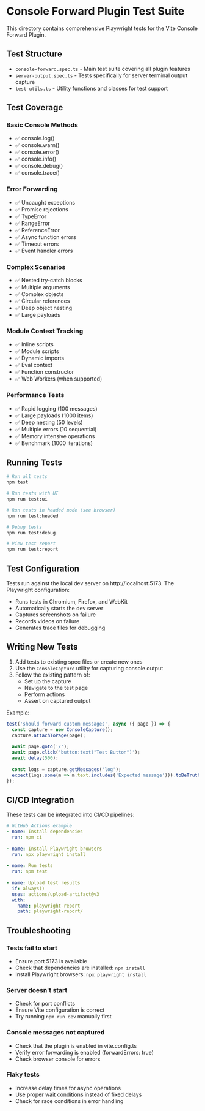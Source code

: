 # Console Forward Plugin Test Suite

This directory contains comprehensive Playwright tests for the Vite Console Forward Plugin.

## Test Structure

- `console-forward.spec.ts` - Main test suite covering all plugin features
- `server-output.spec.ts` - Tests specifically for server terminal output capture
- `test-utils.ts` - Utility functions and classes for test support

## Test Coverage

### Basic Console Methods
- ✅ console.log()
- ✅ console.warn()
- ✅ console.error()
- ✅ console.info()
- ✅ console.debug()
- ✅ console.trace()

### Error Forwarding
- ✅ Uncaught exceptions
- ✅ Promise rejections
- ✅ TypeError
- ✅ RangeError
- ✅ ReferenceError
- ✅ Async function errors
- ✅ Timeout errors
- ✅ Event handler errors

### Complex Scenarios
- ✅ Nested try-catch blocks
- ✅ Multiple arguments
- ✅ Complex objects
- ✅ Circular references
- ✅ Deep object nesting
- ✅ Large payloads

### Module Context Tracking
- ✅ Inline scripts
- ✅ Module scripts
- ✅ Dynamic imports
- ✅ Eval context
- ✅ Function constructor
- ✅ Web Workers (when supported)

### Performance Tests
- ✅ Rapid logging (100 messages)
- ✅ Large payloads (1000 items)
- ✅ Deep nesting (50 levels)
- ✅ Multiple errors (10 sequential)
- ✅ Memory intensive operations
- ✅ Benchmark (1000 iterations)

## Running Tests

```bash
# Run all tests
npm test

# Run tests with UI
npm run test:ui

# Run tests in headed mode (see browser)
npm run test:headed

# Debug tests
npm run test:debug

# View test report
npm run test:report
```

## Test Configuration

Tests run against the local dev server on http://localhost:5173. The Playwright configuration:
- Runs tests in Chromium, Firefox, and WebKit
- Automatically starts the dev server
- Captures screenshots on failure
- Records videos on failure
- Generates trace files for debugging

## Writing New Tests

1. Add tests to existing spec files or create new ones
2. Use the `ConsoleCapture` utility for capturing console output
3. Follow the existing pattern of:
   - Set up the capture
   - Navigate to the test page
   - Perform actions
   - Assert on captured output

Example:
```typescript
test('should forward custom messages', async ({ page }) => {
  const capture = new ConsoleCapture();
  capture.attachToPage(page);
  
  await page.goto('/');
  await page.click('button:text("Test Button")');
  await delay(500);
  
  const logs = capture.getMessages('log');
  expect(logs.some(m => m.text.includes('Expected message'))).toBeTruthy();
});
```

## CI/CD Integration

These tests can be integrated into CI/CD pipelines:

```yaml
# GitHub Actions example
- name: Install dependencies
  run: npm ci
  
- name: Install Playwright browsers
  run: npx playwright install
  
- name: Run tests
  run: npm test
  
- name: Upload test results
  if: always()
  uses: actions/upload-artifact@v3
  with:
    name: playwright-report
    path: playwright-report/
```

## Troubleshooting

### Tests fail to start
- Ensure port 5173 is available
- Check that dependencies are installed: `npm install`
- Install Playwright browsers: `npx playwright install`

### Server doesn't start
- Check for port conflicts
- Ensure Vite configuration is correct
- Try running `npm run dev` manually first

### Console messages not captured
- Check that the plugin is enabled in vite.config.ts
- Verify error forwarding is enabled (forwardErrors: true)
- Check browser console for errors

### Flaky tests
- Increase delay times for async operations
- Use proper wait conditions instead of fixed delays
- Check for race conditions in error handling